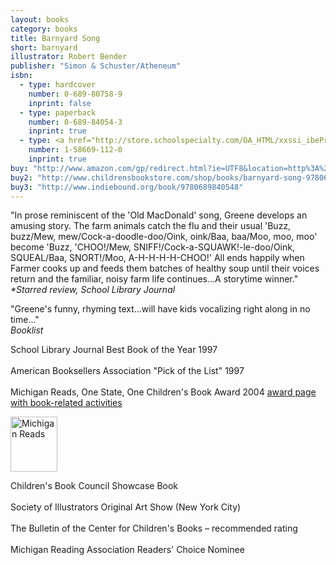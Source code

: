 ```yaml
---
layout: books
category: books
title: Barnyard Song
short: barnyard
illustrator: Robert Bender
publisher: "Simon & Schuster/Atheneum"
isbn:
  - type: hardcover
    number: 0-689-80758-9
    inprint: false
  - type: paperback
    number: 0-689-84054-3
    inprint: true
  - type: <a href="http://store.schoolspecialty.com/OA_HTML/xxssi_ibeProductDetail.jsp?itemId=459090&itemNumber=075056" target="_blank">big book, size 16 in. x 20 in.</a>
    number: 1-58669-112-0
    inprint: true
buy: "http://www.amazon.com/gp/redirect.html?ie=UTF8&location=http%3A%2F%2Fwww.amazon.com%2FBarnyard-Song-Rhonda-Gowler-Greene%2Fdp%2F0689840543%2F&tag=rhondgowlegre-20&linkCode=ur2&camp=1789&creative=9325"
buy2: "http://www.childrensbookstore.com/shop/books/barnyard-song-9780689840548/"
buy3: "http://www.indiebound.org/book/9780689840548"
---
```


"In prose reminiscent of the 'Old MacDonald' song, Greene develops an amusing story. The farm animals catch the flu and their usual 'Buzz, buzz/Mew, mew/Cock-a-doodle-doo/Oink, oink/Baa, baa/Moo, moo, moo' become 'Buzz, 'CHOO!/Mew, SNIFF!/Cock-a-SQUAWK!-le-doo/Oink, SQUEAL/Baa, SNORT!/Moo, A-H-H-H-H-CHOO!' All ends happily when Farmer cooks up and feeds them batches of healthy soup until their voices return and the familiar, noisy farm life continues…A storytime winner."  
_<span class="starred">*Starred review</span>, School Library Journal_

"Greene's funny, rhyming text…will have kids vocalizing right along in no time…"  
_Booklist_

<p class="awards">
School Library Journal Best Book of the Year 1997
<br /><br />
American Booksellers Association "Pick of the List" 1997
<br /><br />
Michigan Reads, One State, One Children's Book Award 2004 <a href="http://www.michigan.gov/libraryofmichigan/0,2351,7-160-34169_26038_31186---,00.html" target="_blank">award page with book-related activities</a>
<br /></p>
<div id="mi_reads"><img src="{{site.baseurl}}/img/mi_reads.jpg" width="75" height="88" alt="Michigan Reads" /></div><p class="awards">
Children's Book Council Showcase Book
<br /><br />
Society of Illustrators Original Art Show (New York City)
<br /><br />
The Bulletin of the Center for Children's Books – recommended rating
<br /><br />
Michigan Reading Association Readers' Choice Nominee
</p>